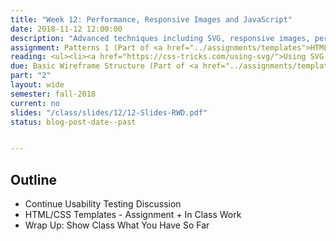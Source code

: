 ```yaml
---
title: "Week 12: Performance, Responsive Images and JavaScript"
date: 2018-11-12 12:00:00
description: "Advanced techniques including SVG, responsive images, performance testing and JavaScript"
assignment: Patterns 1 (Part of <a href="../assignments/templates">HTML/CSS Templates + Patterns</a>)
reading: <ul><li><a href="https://css-tricks.com/using-svg/">Using SVG by Chris Coyier</a></li><li><a href="http://alistapart.com/article/mo-pixels-mo-problems">Mo' Pixels Mo' Problems</a></li><li><a href="http://timkadlec.com/2014/01/fast-enough/">Fast Enough by Tim Kadlec</a></li><li><a href="http://www.rwdkent.com/common-patterns">For Reference - Common Design Patterns</a></li><li><a href="http://alistapart.com/article/understandingprogressiveenhancement">Understanding Progressive Enhancement by Aaron Gustafson</a></li></ul>
due: Basic Wireframe Structure (Part of <a href="../assignments/templates">HTML/CSS Templates + Patterns</a>)
part: "2"
layout: wide
semester: fall-2018
current: no
slides: "/class/slides/12/12-Slides-RWD.pdf"
status: blog-post-date--past


---
```


## Outline

* Continue Usability Testing Discussion
* HTML/CSS Templates - Assignment + In Class Work
* Wrap Up: Show Class What You Have So Far
